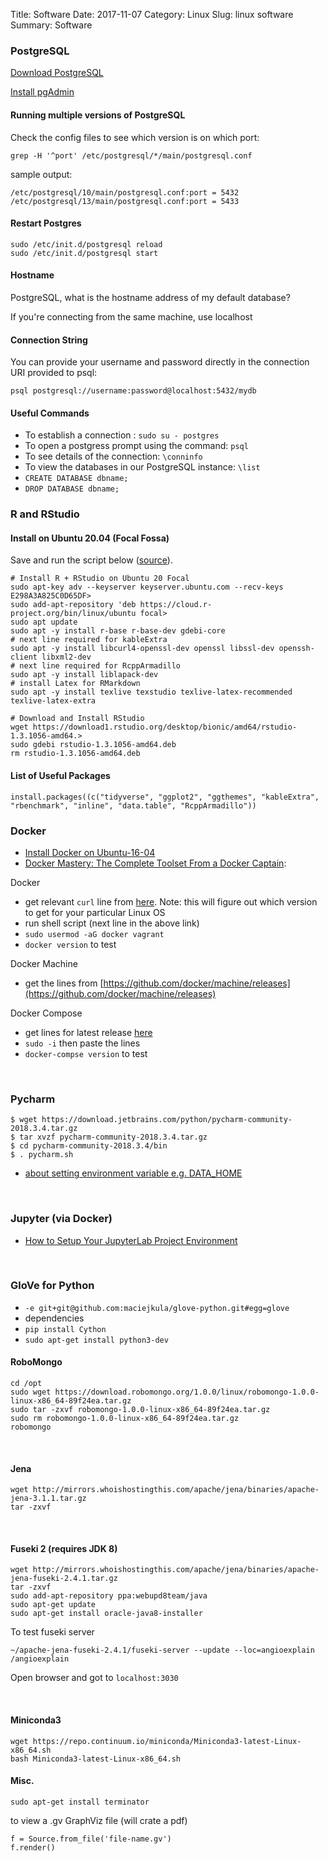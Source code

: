 Title: Software
Date: 2017-11-07
Category: Linux
Slug: linux software
Summary: Software


### PostgreSQL

[Download PostgreSQL](https://www.postgresql.org/download/linux/ubuntu/)

[Install pgAdmin](https://linuxhint.com/best_gui_clients_postgresql_ubuntu/#:~:text=pgAdmin,Windows%20and%20Mac%20OS%20X.)

#### Running multiple versions of PostgreSQL

Check the config files to see which version is on which port:

`grep -H '^port' /etc/postgresql/*/main/postgresql.conf`

sample output:

```
/etc/postgresql/10/main/postgresql.conf:port = 5432	
/etc/postgresql/13/main/postgresql.conf:port = 5433	

```

#### Restart Postgres

```
sudo /etc/init.d/postgresql reload
sudo /etc/init.d/postgresql start
```
#### Hostname

PostgreSQL, what is the hostname address of my default database?

If you're connecting from the same machine, use localhost

#### Connection String

You can provide your username and password directly in the connection URI provided to psql:

`psql postgresql://username:password@localhost:5432/mydb`

#### Useful Commands

* To establish a connection : `sudo su - postgres`
* To open a postgress prompt using the command: `psql`
* To see details of the connection: `\conninfo`
* To view the databases in our PostgreSQL instance: `\list`
* `CREATE DATABASE dbname;`
* `DROP DATABASE dbname;`



### R and RStudio

#### Install on Ubuntu 20.04 (Focal Fossa)

Save and run the script below ([source](https://gist.github.com/mGalarnyk/41c887e921e712baf86fecc507b3afc7)).

```
# Install R + RStudio on Ubuntu 20 Focal
sudo apt-key adv --keyserver keyserver.ubuntu.com --recv-keys E298A3A825C0D65DF>
sudo add-apt-repository 'deb https://cloud.r-project.org/bin/linux/ubuntu focal>
sudo apt update
sudo apt -y install r-base r-base-dev gdebi-core
# next line required for kableExtra
sudo apt -y install libcurl4-openssl-dev openssl libssl-dev openssh-client libxml2-dev 
# next line required for RcppArmadillo
sudo apt -y install liblapack-dev 
# install Latex for RMarkdown
sudo apt -y install texlive texstudio texlive-latex-recommended texlive-latex-extra

# Download and Install RStudio
wget https://download1.rstudio.org/desktop/bionic/amd64/rstudio-1.3.1056-amd64.>
sudo gdebi rstudio-1.3.1056-amd64.deb
rm rstudio-1.3.1056-amd64.deb
```
#### List of Useful Packages

`install.packages((c("tidyverse", "ggplot2", "ggthemes", "kableExtra", "rbenchmark", "inline", "data.table", "RcppArmadillo"))`


### Docker

* [Install Docker on Ubuntu-16-04](https://www.digitalocean.com/community/tutorials/how-to-install-and-use-docker-on-ubuntu-16-04)
* [Docker Mastery: The Complete Toolset From a Docker Captain](https://www.udemy.com/docker-mastery/):

Docker

  * get relevant `curl` line from [here](https://get.docker.com/).
    Note: this will figure out which version to get for your particular Linux OS
  * run shell script (next line in the above link)
  * `sudo usermod -aG docker vagrant`
  * `docker version` to test

Docker Machine

  * get the lines from [https://github.com/docker/machine/releases](https://github.com/docker/machine/releases)

Docker Compose

  * get lines for latest release [here](https://github.com/docker/compose/releases)
  * `sudo -i` then paste the lines
  * `docker-compse version` to test

<br>

### Pycharm

```
$ wget https://download.jetbrains.com/python/pycharm-community-2018.3.4.tar.gz
$ tar xvzf pycharm-community-2018.3.4.tar.gz
$ cd pycharm-community-2018.3.4/bin
$ . pycharm.sh
```

* [about setting environment variable e.g. DATA_HOME](https://stackoverflow.com/questions/42708389/how-to-set-environment-variables-in-pycharm)
  
<br>

### Jupyter (via Docker)

* [How to Setup Your JupyterLab Project Environment](https://towardsdatascience.com/how-to-setup-your-jupyterlab-project-environment-74909dade29b)

<br>

### GloVe for Python

* `-e git+git@github.com:maciejkula/glove-python.git#egg=glove`
* dependencies
* `pip install Cython`
* `sudo apt-get install python3-dev`


#### RoboMongo

    cd /opt
    sudo wget https://download.robomongo.org/1.0.0/linux/robomongo-1.0.0-linux-x86_64-89f24ea.tar.gz
    sudo tar -zxvf robomongo-1.0.0-linux-x86_64-89f24ea.tar.gz
    sudo rm robomongo-1.0.0-linux-x86_64-89f24ea.tar.gz
    robomongo

<br>

#### Jena

    wget http://mirrors.whoishostingthis.com/apache/jena/binaries/apache-jena-3.1.1.tar.gz
    tar -zxvf

<br>

#### Fuseki 2 (requires JDK 8)

    wget http://mirrors.whoishostingthis.com/apache/jena/binaries/apache-jena-fuseki-2.4.1.tar.gz
    tar -zxvf
    sudo add-apt-repository ppa:webupd8team/java
    sudo apt-get update
    sudo apt-get install oracle-java8-installer

To test fuseki server

    ~/apache-jena-fuseki-2.4.1/fuseki-server --update --loc=angioexplain /angioexplain

Open browser and got to `localhost:3030`

<br>

#### Miniconda3

```
wget https://repo.continuum.io/miniconda/Miniconda3-latest-Linux-x86_64.sh
bash Miniconda3-latest-Linux-x86_64.sh
```

#### Misc. 

`sudo apt-get install terminator`


to view a .gv GraphViz file (will crate a pdf)

    f = Source.from_file('file-name.gv')
    f.render()
